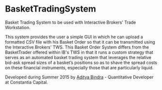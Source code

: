 # BasketTradingSystem
Basket Trading System to be used with Interactive Brokers' Trade Workstation.

This system provides the user a simple GUI in which he can upload a formatted CSV file with his Basket Order so that it can be transmitted using the Interactive Brokers' TWS. This Basket Order System differs from the BasketTrader offered within IB's TWS in that it runs a custom strategy that serves as an automated basket trading system that leverages the relative bid-ask spread sizes of a basket’s positions so as to shave the spread costs on these financial instruments, especially those that are particularly liquid.

Developed during Summer 2015 by <a href = "mailto:ab4es@virginia.edu">Aditya Bindra</a> - Quantitative Developer at Constantia Capital.
